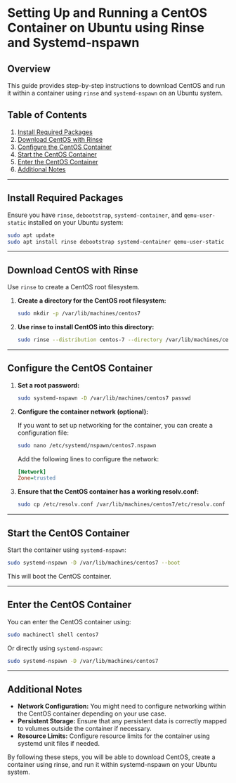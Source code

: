 # Setting Up and Running a CentOS Container on Ubuntu using Rinse and Systemd-nspawn

## Overview

This guide provides step-by-step instructions to download CentOS and run it within a container using `rinse` and `systemd-nspawn` on an Ubuntu system.

## Table of Contents

1. [Install Required Packages](#install-required-packages)
2. [Download CentOS with Rinse](#download-centos-with-rinse)
3. [Configure the CentOS Container](#configure-the-centos-container)
4. [Start the CentOS Container](#start-the-centos-container)
5. [Enter the CentOS Container](#enter-the-centos-container)
6. [Additional Notes](#additional-notes)

---

## Install Required Packages

Ensure you have `rinse`, `debootstrap`, `systemd-container`, and `qemu-user-static` installed on your Ubuntu system:

```sh
sudo apt update
sudo apt install rinse debootstrap systemd-container qemu-user-static
```

---

## Download CentOS with Rinse

Use `rinse` to create a CentOS root filesystem.

1. **Create a directory for the CentOS root filesystem:**

   ```sh
   sudo mkdir -p /var/lib/machines/centos7
   ```

2. **Use rinse to install CentOS into this directory:**

   ```sh
   sudo rinse --distribution centos-7 --directory /var/lib/machines/centos7 --arch amd64
   ```

---

## Configure the CentOS Container

1. **Set a root password:**

   ```sh
   sudo systemd-nspawn -D /var/lib/machines/centos7 passwd
   ```

2. **Configure the container network (optional):**

   If you want to set up networking for the container, you can create a configuration file:

   ```sh
   sudo nano /etc/systemd/nspawn/centos7.nspawn
   ```

   Add the following lines to configure the network:

   ```ini
   [Network]
   Zone=trusted
   ```

3. **Ensure that the CentOS container has a working resolv.conf:**

   ```sh
   sudo cp /etc/resolv.conf /var/lib/machines/centos7/etc/resolv.conf
   ```

---

## Start the CentOS Container

Start the container using `systemd-nspawn`:

```sh
sudo systemd-nspawn -D /var/lib/machines/centos7 --boot
```

This will boot the CentOS container.

---

## Enter the CentOS Container

You can enter the CentOS container using:

```sh
sudo machinectl shell centos7
```

Or directly using `systemd-nspawn`:

```sh
sudo systemd-nspawn -D /var/lib/machines/centos7
```

---

## Additional Notes

- **Network Configuration:** You might need to configure networking within the CentOS container depending on your use case.
- **Persistent Storage:** Ensure that any persistent data is correctly mapped to volumes outside the container if necessary.
- **Resource Limits:** Configure resource limits for the container using systemd unit files if needed.

By following these steps, you will be able to download CentOS, create a container using rinse, and run it within systemd-nspawn on your Ubuntu system.
